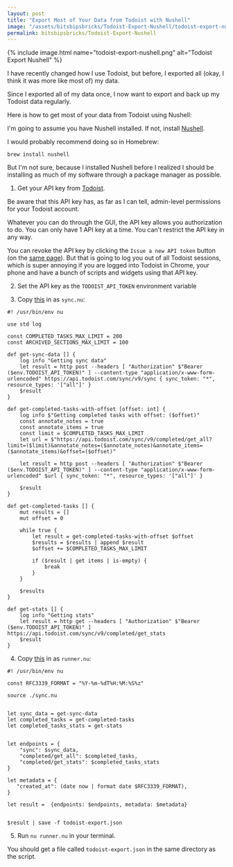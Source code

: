 ```yaml
---
layout: post
title: "Export Most of Your Data from Todoist with Nushell"
image: "/assets/bitsbipsbricks/Todoist-Export-Nushell/todoist-export-nushell.png"
permalink: bitsbipsbricks/Todoist-Export-Nushell
---
```


{% include image.html 
  name="todoist-export-nushell.png" 
  alt="Todoist Export Nushell" 
%}

I have recently changed how I use Todoist, but before, I exported all (okay, I think it was more like most of) my data.

Since I exported all of my data once, I now want to export and back up my Todoist data regularly.

Here is how to get most of your data from Todoist using Nushell:

I'm going to assume you have Nushell installed. If not, install [Nushell](https://www.nushell.sh/book/installation).

I would probably recommend doing so in Homebrew:

```
brew install nushell
```

But I'm not sure, because I installed Nushell before I realized I should be installing as much of my software through a package manager as possible.


1. Get your API key from [Todoist](https://app.todoist.com/app/settings/integrations/developer). 

Be aware that this API key has, as far as I can tell, admin-level permissions for your Todoist account. 

Whatever you can do through the GUI, the API key allows you authorization to do. You can
only have 1 API key at a time. You can't restrict the API key in any way. 

You can revoke the API key by clicking the `Issue a new API token` button (on the [same page](https://app.todoist.com/app/settings/integrations/developer)). But that is going to log you out of all Todoist sessions, which is super annoying if you are logged into Todoist in Chrome, your phone and have a bunch of scripts and widgets using that API key.

2. Set the API key as the `TODOIST_API_TOKEN` environment variable

3. Copy [this](/assets/bitsbipsbricks/Todoist-Export-Nushell/sync.nu) in as `sync.nu`:

```
#! /usr/bin/env nu

use std log

const COMPLETED_TASKS_MAX_LIMIT = 200
const ARCHIVED_SECTIONS_MAX_LIMIT = 100

def get-sync-data [] {
    log info "Getting sync data"
    let result = http post --headers [ "Authorization" $"Bearer ($env.TODOIST_API_TOKEN)" ] --content-type "application/x-www-form-urlencoded" https://api.todoist.com/sync/v9/sync { sync_token: "*", resource_types: '["all"]' }
    $result
}

def get-completed-tasks-with-offset [offset: int] {
    log info $"Getting completed tasks with offset: ($offset)"
    const annotate_notes = true
    const annotate_items = true
    const limit = $COMPLETED_TASKS_MAX_LIMIT
    let url = $"https://api.todoist.com/sync/v9/completed/get_all?limit=($limit)&annotate_notes=($annotate_notes)&annotate_items=($annotate_items)&offset=($offset)"

    let result = http post --headers [ "Authorization" $"Bearer ($env.TODOIST_API_TOKEN)" ] --content-type "application/x-www-form-urlencoded" $url { sync_token: "*", resource_types: '["all"]' }
    
    $result
}

def get-completed-tasks [] {
    mut results = []
    mut offset = 0

    while true {
        let result = get-completed-tasks-with-offset $offset
        $results = $results | append $result
        $offset += $COMPLETED_TASKS_MAX_LIMIT

        if ($result | get items | is-empty) {
            break
        }
    }

    $results
}

def get-stats [] {
    log info "Getting stats"
    let result = http get --headers [ "Authorization" $"Bearer ($env.TODOIST_API_TOKEN)" ] https://api.todoist.com/sync/v9/completed/get_stats
    $result
}
```

4. Copy [this](/assets/bitsbipsbricks/Todoist-Export-Nushell/runner.nu) in as `runner.nu`:
```
#! /usr/bin/env nu

const RFC3339_FORMAT = "%Y-%m-%dT%H:%M:%S%z"

source ./sync.nu


let sync_data = get-sync-data
let completed_tasks = get-completed-tasks
let completed_tasks_stats = get-stats


let endpoints = {
    "sync": $sync_data,
    "completed/get_all": $completed_tasks,
    "completed/get_stats": $completed_tasks_stats
}

let metadata = {
   "created_at": (date now | format date $RFC3339_FORMAT),
}

let result =  {endpoints: $endpoints, metadata: $metadata}


$result | save -f todoist-export.json
```


5. Run `nu runner.nu` in your terminal.

You should get a file called `todoist-export.json` in the same directory as the script.
